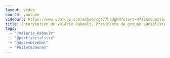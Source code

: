 ```yaml
---
layout: video
source: youtube
videourl: https://www.youtube.com/embed/cgf77haUghM?start=4738&modestbranding=1
title: Intervention de Valérie Rabault, Présidente du groupe Socialistes et apparentés à l'Assemblée nationale
tags:
  - "@Valerie_Rabault"
  - "@partisocialiste"
  - "@AssembleeNat"
  - "#GiletsJaunes"
---
```

